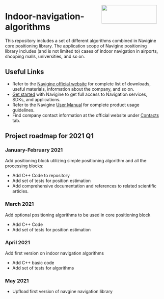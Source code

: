 <a href="http://navigine.com"><img src="https://navigine.com/assets/web/images/logo.svg" align="right" height="60" width="180" hspace="10" vspace="5"></a>

# Indoor-navigation-algorithms

This repository includes a set of different algorithms combined in Navigine core positioning library. The application scope of Navigine positioning library includes (and is not limited to) cases of indoor navigation in airports, shopping malls, universities, and so on.


## Useful Links

- Refer to the [Navigine official website](https://navigine.com/) for complete list of downloads, useful materials, information about the company, and so on.
- [Get started](http://client.navigine.com/login) with Navigine to get full access to Navigation services, SDKs, and applications.
- Refer to the Navigine [User Manual](http://docs.navigine.com/) for complete product usage guidelines.
- Find company contact information at the official website under [Contacts](https://navigine.com/contacts/) tab.

## Project roadmap for 2021 Q1

### January-February 2021

Add positioning block utilizing simple positioning algorithm and all the processing blocks:
- Add C++ Code to repository
- Add set of  tests for position estimation
- Add comprehensive  documentation and references to related scientific articles.

### March 2021

Add optional positioning algorithms to be used in core positioning block
- Add C++ Code
- Add set of tests for position estimation


### April 2021

Add first version on indoor navigation algorithms
- Add C++ basic code
- Add set of tests for algorithms

### May 2021

- Upfload first version of navgine navigation library
